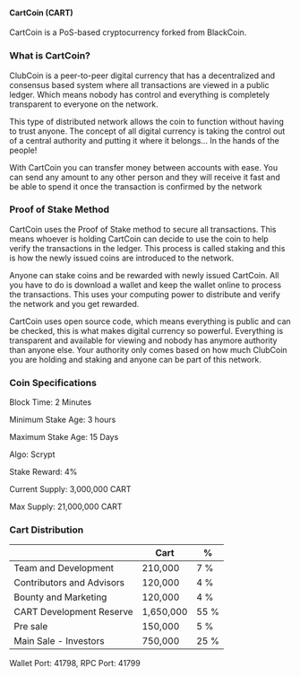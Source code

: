 #### CartCoin (CART)

CartCoin is a PoS-based cryptocurrency forked from BlackCoin.

### What is CartCoin?
ClubCoin is a peer-to-peer digital currency that has a decentralized and consensus based system where all transactions are viewed in a public ledger. Which means nobody has control and everything is completely transparent to everyone on the network.

This type of distributed network allows the coin to function without having to trust anyone. The concept of all digital currency is taking the control out of a central authority and putting it where it belongs... In the hands of the people!

With CartCoin you can transfer money between accounts with ease. You can send any amount to any other person and they will receive it fast and be able to spend it once the transaction is confirmed by the network

### Proof of Stake Method
CartCoin uses the Proof of Stake method to secure all transactions. This means whoever is holding CartCoin can decide to use the coin to help verify the transactions in the ledger. This process is called staking and this is how the newly issued coins are introduced to the network.

Anyone can stake coins and be rewarded with newly issued CartCoin. All you have to do is download a wallet and keep the wallet online to process the transactions. This uses your computing power to distribute and verify the network and you get rewarded.

CartCoin uses open source code, which means everything is public and can be checked, this is what makes digital currency so powerful. Everything is transparent and available for viewing and nobody has anymore authority than anyone else. Your authority only comes based on how much ClubCoin you are holding and staking and anyone can be part of this network.

### Coin Specifications

Block Time: 2 Minutes

Minimum Stake Age: 3 hours

Maximum Stake Age: 15 Days

Algo: Scrypt

Stake Reward: 4%

Current Supply: 3,000,000 CART

Max Supply: 21,000,000 CART


### Cart Distribution
|                              | Cart               | %            |
|------------------------------|--------------------|--------------|
| Team and Development         | 210,000            |7 %           |
| Contributors and Advisors    | 120,000            |4 %           |
| Bounty and Marketing         | 120,000            |4 %           |
| CART Development Reserve     | 1,650,000          |55 %          |
| Pre sale                     | 150,000            |5 %           |
| Main Sale - Investors        | 750,000            |25 %          |

Wallet Port: 41798, RPC Port: 41799
